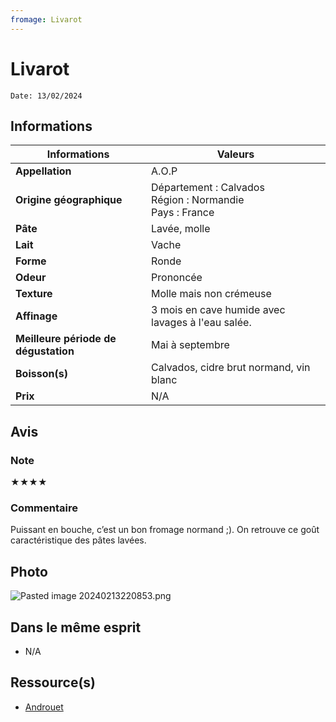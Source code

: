 ```yaml
---
fromage: Livarot
---
```

# Livarot
```
Date: 13/02/2024
```
## Informations

| Informations | Valeurs |
| ---- | ---- |
| **Appellation** | A.O.P |
| **Origine géographique** | Département : Calvados<br>Région : Normandie<br>Pays : France   |
| **Pâte** | Lavée, molle |
| **Lait** | Vache |
| **Forme** | Ronde |
| **Odeur** | Prononcée |
| **Texture** | Molle mais non crémeuse  |
| **Affinage** | 3 mois en cave humide avec lavages à l'eau salée. |
| **Meilleure période de dégustation** | Mai à septembre |
| **Boisson(s)** | Calvados, cidre brut normand, vin blanc |
| **Prix** | N/A |

## Avis
### Note
★★★★
### Commentaire
Puissant en bouche, c’est un bon fromage normand ;). On retrouve ce goût caractéristique des pâtes lavées.

## Photo
![Pasted image 20240213220853.png](./M%C3%A9dias/Pasted%20image%2020240213220853.png)

## Dans le même esprit
* N/A

## Ressource(s)
* [Androuet](http://www.androuet.com/Livarot-116.html)